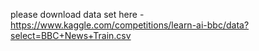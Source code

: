 please download data set here - https://www.kaggle.com/competitions/learn-ai-bbc/data?select=BBC+News+Train.csv